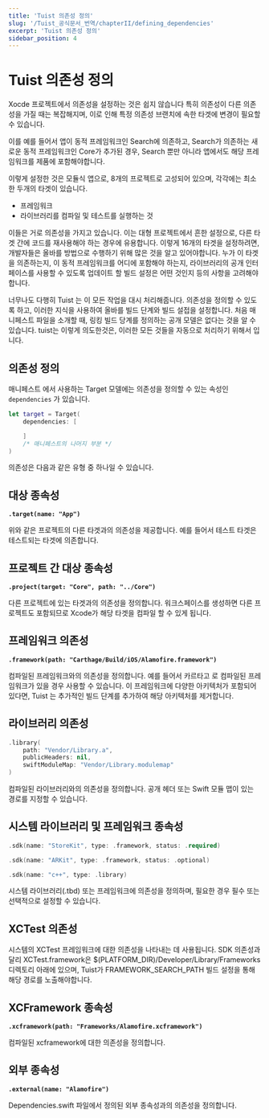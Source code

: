 ```yaml
---
title: 'Tuist 의존성 정의'
slug: '/Tuist_공식문서_번역/chapterII/defining_dependencies'
excerpt: 'Tuist 의존성 정의'
sidebar_position: 4
---
```


# Tuist 의존성 정의

Xocde 프로젝트에서 의존성을 설정하는 것은 쉽지 않습니다 특히 의존성이 다른 의존성을 가질 때는 복잡해지며, 이로 인해 특정 의존성 브랜치에 속한 타겟에 변경이 필요할 수 있습니다.

이를 예를 들어서 앱이 동적 프레임워크인 Search에 의존하고, Search가 의존하는 새로운 동적 프레임워크인 Core가 추가된 경우, Search 뿐만 아니라 앱에서도 해당 프레임워크를 제품에 포함해야합니다.

이렇게 설정한 것은 모듈식 앱으로, 8개의 프로젝트로 고성되어 있으며, 각각에는 최소한 두개의 타겟이 있습니다.

- 프레임워크
- 라이브러리를 컴파일 및 테스트를 실행하는 것

이들은 거로 의존성을 가지고 있습니다. 이는 대형 프로젝트에서 흔한 설정으로, 다른 타겟 간에 코드를 재사용해야 하는 경우에 유용합니다. 이렇게 16개의 타겟을 설정하려면,개발자들은 올바를 방법으로 수행하기 위해 많은 것을 알고 있어야합니다. 누가 이 타겟을 의존하는지, 이 동적 프레임워크를 어디에 포함해야 하는지, 라이브러리의 공개 인터페이스를 사용할 수 있도록 업데이트 할 빌드 설정은 어떤 것인지 등의 사항을 고려해야합니다.

너무나도 다행히 Tuist 는 이 모든 작업을 대시 처리해줍니다. 의존성을 정의할 수 있도록 하고, 이러한 지식을 사용하여 올바를 빌드 단계와 빌드 설접을 설정합니다. 처음 매니페스트 파일을 소개할 때, 링킹 빌드 당계를 정의하는 공개 모델은 없다는 것을 알 수 있습니다. tuist는 이렇게 의도한것은, 이러한 모든 것들을 자동으로 처리하기 위해서 입니다.

## 의존성 정의

매니페스트 에서 사용하는 Target 모델에는 의존성을 정의할 수 있는 속성인 `dependencies` 가 있습니다.

```swift
let target = Target(
    dependencies: [

    ]
    /* 매니페스트의 나머지 부분 */
)
```

의존성은 다음과 같은 유형 중 하나일 수 있습니다.

## 대상 종속성

**`.target(name: "App")`**

위와 같은 프로젝트의 다른 타겟과의 의존성을 제공합니다. 예를 들어서 테스트 타겟은 테스트되는 타겟에 의존합니다.

## 프로젝트 간 대상 종속성

**`.project(target: "Core", path: "../Core")`**

다른 프로젝트에 있는 타겟과의 의존성을 정의합니다. 워크스페이스를 생성하면 다른 프로젝트도 포함되므로 Xcode가 해당 타겟을 컴파일 할 수 있게 됩니다.

## 프레임워크 의존성

**`.framework(path: "Carthage/Build/iOS/Alamofire.framework")`**

컴파일된 프레임워크와의 의존성을 정의합니다. 예를 들어서 카르타고 로 컴파일된 프레임워크가 있을 경우 사용할 수 있습니다. 이 프레임워크에 다양한 아키텍처가 포함되어 있다면, Tuist 는 추가적인 빌드 단계를 추가하여 해당 아키텍처를 제거합니다.

## 라이브러리 의존성

```swift
.library(
    path: "Vendor/Library.a",
    publicHeaders: nil,
    swiftModuleMap: "Vendor/Library.modulemap"
)
```

컴파일된 라이브러리와의 의존성을 정의합니다. 공개 헤더 또는 Swift 모듈 맵이 있는 경로를 지정할 수 있습니다.

## 시스템 라이브러리 및 프레임워크 종속성

```swift
.sdk(name: "StoreKit", type: .framework, status: .required)

.sdk(name: "ARKit", type: .framework, status: .optional)

.sdk(name: "c++", type: .library)
```

시스템 라이브러리(.tbd) 또는 프레임워크에 의존성을 정의하며, 필요한 경우 필수 또는 선택적으로 설정할 수 있습니다.

## XCTest 의존성

시스템의 XCTest 프레임워크에 대한 의존성을 나타내는 데 사용됩니다. SDK 의존성과 달리 XCTest.framework은 $(PLATFORM_DIR)/Developer/Library/Frameworks 디렉토리 아래에 있으며, Tuist가 FRAMEWORK_SEARCH_PATH 빌드 설정을 통해 해당 경로를 노출해야합니다.

## XCFramework 종속성

**`.xcframework(path: "Frameworks/Alamofire.xcframework")`**

컴파일된 xcframework에 대한 의존성을 정의합니다.

## 외부 종속성

**`.external(name: "Alamofire")`**

Dependencies.swift 파일에서 정의된 외부 종속성과의 의존성을 정의합니다.
